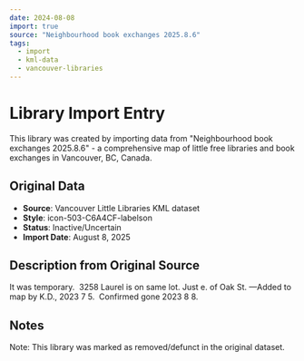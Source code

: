 ```yaml
---
date: 2024-08-08
import: true
source: "Neighbourhood book exchanges 2025.8.6"
tags:
  - import
  - kml-data
  - vancouver-libraries
---
```


# Library Import Entry

This library was created by importing data from "Neighbourhood book exchanges 2025.8.6" - a comprehensive map of little free libraries and book exchanges in Vancouver, BC, Canada.

## Original Data

- **Source**: Vancouver Little Libraries KML dataset
- **Style**: icon-503-C6A4CF-labelson
- **Status**: Inactive/Uncertain
- **Import Date**: August 8, 2025

## Description from Original Source

It was temporary.  3258 Laurel is on same lot.
Just e. of Oak St.
—Added to map by K.D., 2023 7 5.  
Confirmed gone 2023 8 8.



## Notes

Note: This library was marked as removed/defunct in the original dataset.
